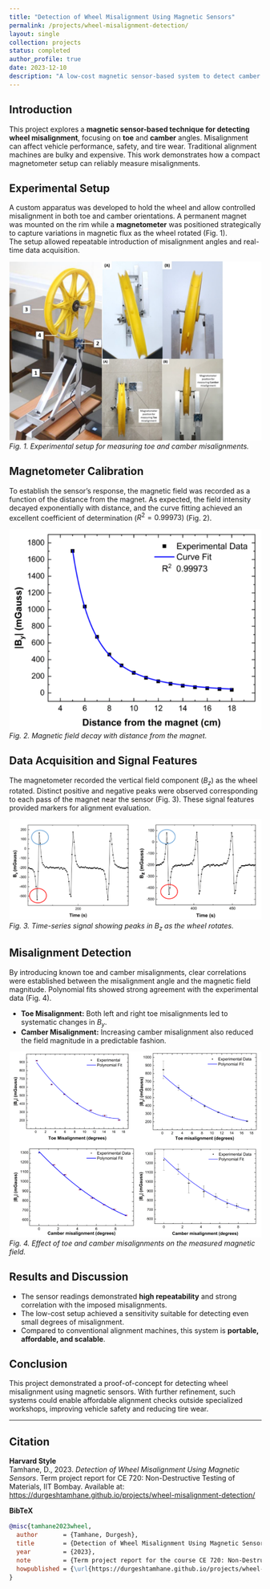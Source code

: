 ```yaml
---
title: "Detection of Wheel Misalignment Using Magnetic Sensors"
permalink: /projects/wheel-misalignment-detection/
layout: single
collection: projects
status: completed
author_profile: true
date: 2023-12-10
description: "A low-cost magnetic sensor-based system to detect camber and toe misalignment in wheels."
---
```


## Introduction
This project explores a **magnetic sensor-based technique for detecting wheel misalignment**, focusing on **toe** and **camber** angles. Misalignment can affect vehicle performance, safety, and tire wear. Traditional alignment machines are bulky and expensive. This work demonstrates how a compact magnetometer setup can reliably measure misalignments.

## Experimental Setup
A custom apparatus was developed to hold the wheel and allow controlled misalignment in both toe and camber orientations. A permanent magnet was mounted on the rim while a **magnetometer** was positioned strategically to capture variations in magnetic flux as the wheel rotated (Fig. 1).  
The setup allowed repeatable introduction of misalignment angles and real-time data acquisition.

![Experimental apparatus](/files/projects/images/WHEEL_APPA.png)  
*Fig. 1. Experimental setup for measuring toe and camber misalignments.*

## Magnetometer Calibration
To establish the sensor’s response, the magnetic field was recorded as a function of the distance from the magnet. As expected, the field intensity decayed exponentially with distance, and the curve fitting achieved an excellent coefficient of determination ($R^2 = 0.99973$) (Fig. 2).

![Magnetic field vs distance](/files/projects/images/b_VS_DIST.png)  
*Fig. 2. Magnetic field decay with distance from the magnet.*

## Data Acquisition and Signal Features
The magnetometer recorded the vertical field component ($B_z$) as the wheel rotated. Distinct positive and negative peaks were observed corresponding to each pass of the magnet near the sensor (Fig. 3). These signal features provided markers for alignment evaluation.

![Magnetic field vs time](/files/projects/images/b_VS_TIME.png)  
*Fig. 3. Time-series signal showing peaks in $B_z$ as the wheel rotates.*

## Misalignment Detection
By introducing known toe and camber misalignments, clear correlations were established between the misalignment angle and the magnetic field magnitude. Polynomial fits showed strong agreement with the experimental data (Fig. 4).  
- **Toe Misalignment:** Both left and right toe misalignments led to systematic changes in $B_y$.  
- **Camber Misalignment:** Increasing camber misalignment also reduced the field magnitude in a predictable fashion.

![Magnetic field vs misalignment angles](/files/projects/images/MAG_DEGRESS.png)  
*Fig. 4. Effect of toe and camber misalignments on the measured magnetic field.*

## Results and Discussion
- The sensor readings demonstrated **high repeatability** and strong correlation with the imposed misalignments.  
- The low-cost setup achieved a sensitivity suitable for detecting even small degrees of misalignment.  
- Compared to conventional alignment machines, this system is **portable, affordable, and scalable**.

## Conclusion
This project demonstrated a proof-of-concept for detecting wheel misalignment using magnetic sensors. With further refinement, such systems could enable affordable alignment checks outside specialized workshops, improving vehicle safety and reducing tire wear.

---

## Citation

**Harvard Style**  
Tamhane, D., 2023. *Detection of Wheel Misalignment Using Magnetic Sensors*. Term project report for CE 720: Non-Destructive Testing of Materials, IIT Bombay. Available at: <https://durgeshtamhane.github.io/projects/wheel-misalignment-detection/>

**BibTeX**  
```bibtex
@misc{tamhane2023wheel,
  author       = {Tamhane, Durgesh},
  title        = {Detection of Wheel Misalignment Using Magnetic Sensors},
  year         = {2023},
  note         = {Term project report for the course CE 720: Non-Destructive Testing of Materials, IIT Bombay},
  howpublished = {\url{https://durgeshtamhane.github.io/projects/wheel-misalignment-detection/}}
}
